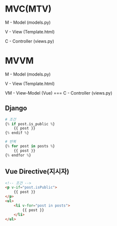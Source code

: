 # MVC(MTV)

M - Model (models.py)

V - View (Template.html)

C - Controller (views.py)



# MVVM

M - Model (models.py)

V - View (Template.html)

VM - View-Model (Vue)   ===   C - Controller (views.py)



## Django

```python
# 조건
{% if post.is_public %}
	{{ post }}
{% endif %}

# 반복
{% for post in posts %}
	{{ post }}
{% endfor %}
```



## Vue Directive(지시자)

```html
<!-- 조건 -->
<p v-if="post.isPublic">
    {{ post }}
</p>
<ul>
    <li v-for="post in posts">
    	{{ post }}
    </li>
</ul>
```

